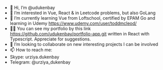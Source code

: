 - 👋 Hi, I’m @udukenbay
- 👀 I’m interested in Vue, React & in Leetcode problems, but also GoLang
- 🌱 I’m currently learning Vue from Loftschool, certified by EPAM Go and learning in Udemy https://www.udemy.com/user/toddmcleod/
- 👩‍💻 You can see my portfolio by this link https://github.com/udukenbay/portfolio-app.git written in React with Typescript. Appreciate for suggestions.
- 💞️ I’m looking to collaborate on new interesting projects I can be involved
- 📫 How to reach me: 
-   Skype: urziya.dukenbay
-   Telegram: @urziya_dukenbay

<!---
udukenbay/udukenbay is a ✨ special ✨ repository because its `README.md` (this file) appears on your GitHub profile.
You can click the Preview link to take a look at your changes.
--->
